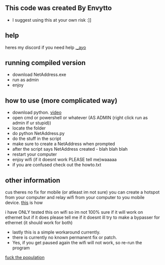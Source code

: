 ## This code was created By Envytto
- I suggest using this at your own risk :]]

## help
heres my discord if you need help [._ayo](https://discord.gg/EWcd6YFZ)

## running compiled version
- download NetAddress.exe
- run as admin
- enjoy

## how to use (more complicated way)
- download python. [video](https://www.youtube.com/watch?v=YKSpANU8jPE)
- open cmd or powershell or whatever (AS ADMIN (right click run as admin if ur stupid))
- locate the folder
- do python NetAddress.py
- do the stuff in the script
- make sure to create a NetAddress when prompted
- after the script says NetAddress created - blah blah blah
- restart your computer
- enjoy wifi (if it doesnt work PLEASE tell me)waaaaa
- if you are confused check out the howto.txt


## other information
cus theres no fix for mobile (or atleast im not sure) you can create a hotspot from your computer and relay wifi from your computer to you mobile device. [this](https://support.microsoft.com/en-us/windows/use-your-windows-pc-as-a-mobile-hotspot-c89b0fad-72d5-41e8-f7ea-406ad9036b85#:~:text=your%20data%20plan.-,Select%20Start%20%2C%20then%20select%20Settings%20%3E%20Network%20%26%20Internet%20%3E%20Mobile,Internet%20connection%20with%20other%20devices.) is how

i have ONLY tested this on wifi so im not 100% sure if it will work on ethernet but if it does please tell me if it doesnt ill try to make a bypasser for ethernet (it should work for both)

- lastly this is a simple workaround currently.
- there is currently no known permanent fix or patch. 
- Yes, if you get paused again the wifi will not work, so re-run the program


[fuck the population](https://fuckthepopulation.com/pages/ftprecords)
